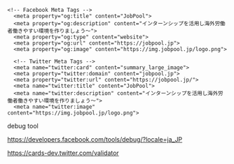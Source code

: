     <!-- Facebook Meta Tags -->
      <meta property="og:title" content="JobPool">
      <meta property="og:description" content="インターンシップを活用し海外労働者働きやすい環境を作りましょう〜">
      <meta property="og:type" content="website">
      <meta property="og:url" content="https://jobpool.jp">
      <meta property="og:image" content="https://img.jobpool.jp/logo.png">
    
      <!-- Twitter Meta Tags -->
      <meta name="twitter:card" content="summary_large_image">
      <meta property="twitter:domain" content="jobpool.jp">
      <meta property="twitter:url" content="https://jobpool.jp/">
      <meta name="twitter:title" content="JobPool">
      <meta name="twitter:description" content="インターンシップを活用し海外労働者働きやすい環境を作りましょう〜">
      <meta name="twitter:image" content="https://img.jobpool.jp/logo.png">
      
debug tool

https://developers.facebook.com/tools/debug/?locale=ja_JP

https://cards-dev.twitter.com/validator